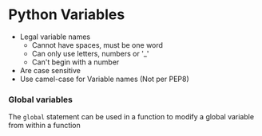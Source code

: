 # Python Variables

- Legal variable names
  - Cannot have spaces, must be one word
  - Can only use letters, numbers or '_'
  - Can't begin with a number 
- Are case sensitive
- Use camel-case for Variable names (Not per PEP8)

### Global variables

The `global` statement can be used in a function to modify a global variable from within a function

